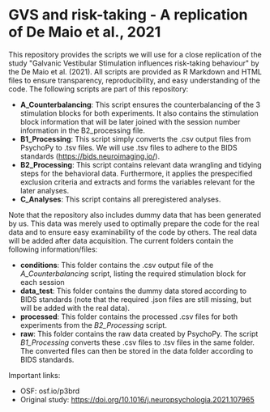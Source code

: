 # GVS and risk-taking - A replication of De Maio et al., 2021

This repository provides the scripts we will use for a close replication of the study "Galvanic Vestibular Stimulation influences risk-taking behaviour" by the De Maio et al. (2021). 
All scripts are provided as R Markdown and HTML files to ensure transparency, reproducibility, and easy understanding of the code. 
The following scripts are part of this repository:

- **A_Counterbalancing**: This script ensures the counterbalancing of the 3 stimulation blocks for both experiments. It also contains the stimulation block information that will be later joined with the session number information in the B2_processing file.
- **B1_Processing**: This script simply converts the .csv output files from PsychoPy to .tsv files. We will use .tsv files to adhere to the BIDS standards (https://bids.neuroimaging.io/).
- **B2_Processing**: This script contains relevant data wrangling and tidying steps for the behavioral data. Furthermore, it applies the prespecified exclusion criteria and extracts and forms the variables relevant for the later analyses.
- **C_Analyses**: This script contains all preregistered analyses.

Note that the repository also includes dummy data that has been generated by us. This data was merely used to optimally prepare the code for the real data and to ensure easy examinability of the code by others. The real data will be added after data acquisition. 
The current folders contain the following information/files:

- **conditions**: This folder contains the .csv output file of the *A_Counterbalancing* script, listing the required stimulation block for each session
- **data_test**: This folder contains the dummy data stored according to BIDS standards (note that the required .json files are still missing, but will be added with the real data).
- **processed**: This folder contains the processed .csv files for both experiments from the *B2_Processing* script.
- **raw**: This folder contains the raw data created by PsychoPy. The script *B1_Processing* converts these .csv files to .tsv files in the same folder. The converted files can then be stored in the data folder according to BIDS standards.

Important links:
- OSF: osf.io/p3brd 
- Original study: https://doi.org/10.1016/j.neuropsychologia.2021.107965
